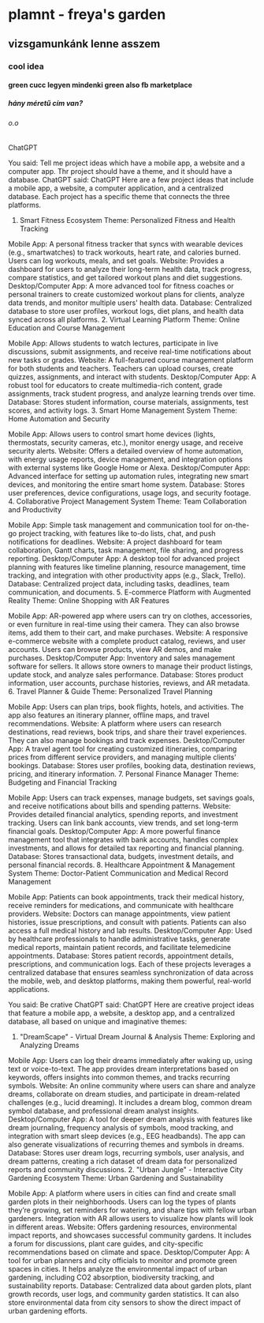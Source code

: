 # plamnt - freya's garden
## vizsgamunkánk lenne asszem
### cool idea
#### green cucc legyen mindenki green also fb marketplace
##### hány méretű cím van?
###### o.o

ChatGPT

You said:
Tell me project ideas which have a mobile app, a website and a computer app. Thr project should have a theme, and it should have a database. 
ChatGPT said:
ChatGPT
Here are a few project ideas that include a mobile app, a website, a computer application, and a centralized database. Each project has a specific theme that connects the three platforms.

1. Smart Fitness Ecosystem
Theme: Personalized Fitness and Health Tracking

Mobile App: A personal fitness tracker that syncs with wearable devices (e.g., smartwatches) to track workouts, heart rate, and calories burned. Users can log workouts, meals, and set goals.
Website: Provides a dashboard for users to analyze their long-term health data, track progress, compare statistics, and get tailored workout plans and diet suggestions.
Desktop/Computer App: A more advanced tool for fitness coaches or personal trainers to create customized workout plans for clients, analyze data trends, and monitor multiple users' health data.
Database: Centralized database to store user profiles, workout logs, diet plans, and health data synced across all platforms.
2. Virtual Learning Platform
Theme: Online Education and Course Management

Mobile App: Allows students to watch lectures, participate in live discussions, submit assignments, and receive real-time notifications about new tasks or grades.
Website: A full-featured course management platform for both students and teachers. Teachers can upload courses, create quizzes, assignments, and interact with students.
Desktop/Computer App: A robust tool for educators to create multimedia-rich content, grade assignments, track student progress, and analyze learning trends over time.
Database: Stores student information, course materials, assignments, test scores, and activity logs.
3. Smart Home Management System
Theme: Home Automation and Security

Mobile App: Allows users to control smart home devices (lights, thermostats, security cameras, etc.), monitor energy usage, and receive security alerts.
Website: Offers a detailed overview of home automation, with energy usage reports, device management, and integration options with external systems like Google Home or Alexa.
Desktop/Computer App: Advanced interface for setting up automation rules, integrating new smart devices, and monitoring the entire smart home system.
Database: Stores user preferences, device configurations, usage logs, and security footage.
4. Collaborative Project Management System
Theme: Team Collaboration and Productivity

Mobile App: Simple task management and communication tool for on-the-go project tracking, with features like to-do lists, chat, and push notifications for deadlines.
Website: A project dashboard for team collaboration, Gantt charts, task management, file sharing, and progress reporting.
Desktop/Computer App: A desktop tool for advanced project planning with features like timeline planning, resource management, time tracking, and integration with other productivity apps (e.g., Slack, Trello).
Database: Centralized project data, including tasks, deadlines, team communication, and documents.
5. E-commerce Platform with Augmented Reality
Theme: Online Shopping with AR Features

Mobile App: AR-powered app where users can try on clothes, accessories, or even furniture in real-time using their camera. They can also browse items, add them to their cart, and make purchases.
Website: A responsive e-commerce website with a complete product catalog, reviews, and user accounts. Users can browse products, view AR demos, and make purchases.
Desktop/Computer App: Inventory and sales management software for sellers. It allows store owners to manage their product listings, update stock, and analyze sales performance.
Database: Stores product information, user accounts, purchase histories, reviews, and AR metadata.
6. Travel Planner & Guide
Theme: Personalized Travel Planning

Mobile App: Users can plan trips, book flights, hotels, and activities. The app also features an itinerary planner, offline maps, and travel recommendations.
Website: A platform where users can research destinations, read reviews, book trips, and share their travel experiences. They can also manage bookings and track expenses.
Desktop/Computer App: A travel agent tool for creating customized itineraries, comparing prices from different service providers, and managing multiple clients’ bookings.
Database: Stores user profiles, booking data, destination reviews, pricing, and itinerary information.
7. Personal Finance Manager
Theme: Budgeting and Financial Tracking

Mobile App: Users can track expenses, manage budgets, set savings goals, and receive notifications about bills and spending patterns.
Website: Provides detailed financial analytics, spending reports, and investment tracking. Users can link bank accounts, view trends, and set long-term financial goals.
Desktop/Computer App: A more powerful finance management tool that integrates with bank accounts, handles complex investments, and allows for detailed tax reporting and financial planning.
Database: Stores transactional data, budgets, investment details, and personal financial records.
8. Healthcare Appointment & Management System
Theme: Doctor-Patient Communication and Medical Record Management

Mobile App: Patients can book appointments, track their medical history, receive reminders for medications, and communicate with healthcare providers.
Website: Doctors can manage appointments, view patient histories, issue prescriptions, and consult with patients. Patients can also access a full medical history and lab results.
Desktop/Computer App: Used by healthcare professionals to handle administrative tasks, generate medical reports, maintain patient records, and facilitate telemedicine appointments.
Database: Stores patient records, appointment details, prescriptions, and communication logs.
Each of these projects leverages a centralized database that ensures seamless synchronization of data across the mobile, web, and desktop platforms, making them powerful, real-world applications.






You said:
Be crative
ChatGPT said:
ChatGPT
Here are creative project ideas that feature a mobile app, a website, a desktop app, and a centralized database, all based on unique and imaginative themes:

1. "DreamScape" - Virtual Dream Journal & Analysis
Theme: Exploring and Analyzing Dreams

Mobile App: Users can log their dreams immediately after waking up, using text or voice-to-text. The app provides dream interpretations based on keywords, offers insights into common themes, and tracks recurring symbols.
Website: An online community where users can share and analyze dreams, collaborate on dream studies, and participate in dream-related challenges (e.g., lucid dreaming). It includes a dream blog, common dream symbol database, and professional dream analyst insights.
Desktop/Computer App: A tool for deeper dream analysis with features like dream journaling, frequency analysis of symbols, mood tracking, and integration with smart sleep devices (e.g., EEG headbands). The app can also generate visualizations of recurring themes and symbols in dreams.
Database: Stores user dream logs, recurring symbols, user analysis, and dream patterns, creating a rich dataset of dream data for personalized reports and community discussions.
2. "Urban Jungle" - Interactive City Gardening Ecosystem
Theme: Urban Gardening and Sustainability

Mobile App: A platform where users in cities can find and create small garden plots in their neighborhoods. Users can log the types of plants they’re growing, set reminders for watering, and share tips with fellow urban gardeners. Integration with AR allows users to visualize how plants will look in different areas.
Website: Offers gardening resources, environmental impact reports, and showcases successful community gardens. It includes a forum for discussions, plant care guides, and city-specific recommendations based on climate and space.
Desktop/Computer App: A tool for urban planners and city officials to monitor and promote green spaces in cities. It helps analyze the environmental impact of urban gardening, including CO2 absorption, biodiversity tracking, and sustainability reports.
Database: Centralized data about garden plots, plant growth records, user logs, and community garden statistics. It can also store environmental data from city sensors to show the direct impact of urban gardening efforts.